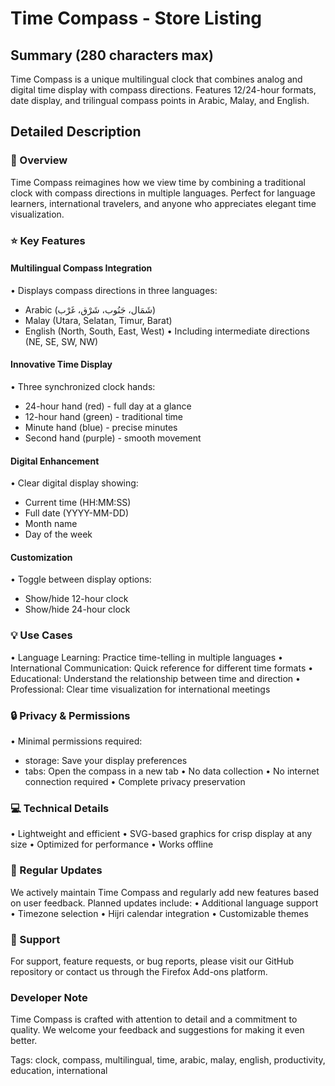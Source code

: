 # Time Compass - Store Listing

## Summary (280 characters max)
Time Compass is a unique multilingual clock that combines analog and digital time display with compass directions. Features 12/24-hour formats, date display, and trilingual compass points in Arabic, Malay, and English.

## Detailed Description

### 🎯 Overview
Time Compass reimagines how we view time by combining a traditional clock with compass directions in multiple languages. Perfect for language learners, international travelers, and anyone who appreciates elegant time visualization.

### ⭐ Key Features

#### Multilingual Compass Integration
• Displays compass directions in three languages:
  - Arabic (شَمَال، جَنُوب، شَرْق، غَرْب)
  - Malay (Utara, Selatan, Timur, Barat)
  - English (North, South, East, West)
• Including intermediate directions (NE, SE, SW, NW)

#### Innovative Time Display
• Three synchronized clock hands:
  - 24-hour hand (red) - full day at a glance
  - 12-hour hand (green) - traditional time
  - Minute hand (blue) - precise minutes
  - Second hand (purple) - smooth movement

#### Digital Enhancement
• Clear digital display showing:
  - Current time (HH:MM:SS)
  - Full date (YYYY-MM-DD)
  - Month name
  - Day of the week

#### Customization
• Toggle between display options:
  - Show/hide 12-hour clock
  - Show/hide 24-hour clock

### 💡 Use Cases
• Language Learning: Practice time-telling in multiple languages
• International Communication: Quick reference for different time formats
• Educational: Understand the relationship between time and direction
• Professional: Clear time visualization for international meetings

### 🔒 Privacy & Permissions
• Minimal permissions required:
  - storage: Save your display preferences
  - tabs: Open the compass in a new tab
• No data collection
• No internet connection required
• Complete privacy preservation

### 💻 Technical Details
• Lightweight and efficient
• SVG-based graphics for crisp display at any size
• Optimized for performance
• Works offline

### 🔄 Regular Updates
We actively maintain Time Compass and regularly add new features based on user feedback. Planned updates include:
• Additional language support
• Timezone selection
• Hijri calendar integration
• Customizable themes

### 🤝 Support
For support, feature requests, or bug reports, please visit our GitHub repository or contact us through the Firefox Add-ons platform.

### Developer Note
Time Compass is crafted with attention to detail and a commitment to quality. We welcome your feedback and suggestions for making it even better.

Tags: clock, compass, multilingual, time, arabic, malay, english, productivity, education, international
